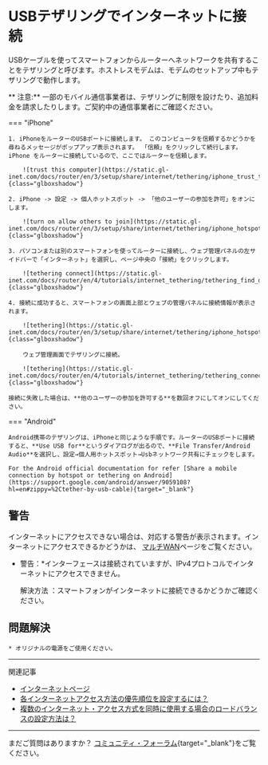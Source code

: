 # USBテザリングでインターネットに接続

USBケーブルを使ってスマートフォンからルーターへネットワークを共有することをテザリングと呼びます。ホストレスモデムは、モデムのセットアップ中もテザリングで動作します。

** 注意:** 一部のモバイル通信事業者は、テザリングに制限を設けたり、追加料金を請求したりします。ご契約中の通信事業者にご確認ください。

=== "iPhone"

    1. iPhoneをルーターのUSBポートに接続します。 このコンピュータを信頼するかどうかを尋ねるメッセージがポップアップ表示されます。 「信頼」をクリックして続行します。 iPhone をルーターに接続しているので、ここではルーターを信頼します。

        ![trust this computer](https://static.gl-inet.com/docs/router/en/3/setup/share/internet/tethering/iphone_trust_this_computer.png){class="glboxshadow"}

    2. iPhone -> 設定 -> 個人ホットスポット -> 「他のユーザーの参加を許可」をオンにします。

        ![turn on allow others to join](https://static.gl-inet.com/docs/router/en/3/setup/share/internet/tethering/iphone_hotspot_allow_others_to_join.png){class="glboxshadow"}

    3. パソコンまたは別のスマートフォンを使ってルーターに接続し、ウェブ管理パネルの左サイドバーで「インターネット」を選択し、ページ中央の「接続」をクリックします。

        ![tethering connect](https://static.gl-inet.com/docs/router/en/4/tutorials/internet_tethering/tethering_find_device.png){class="glboxshadow"}

    4. 接続に成功すると、スマートフォンの画面上部とウェブの管理パネルに接続情報が表示されます。

        ![tethering](https://static.gl-inet.com/docs/router/en/3/setup/share/internet/tethering/iphone_hotspot_1_connection.png){class="glboxshadow"}

        ウェブ管理画面でテザリングに接続。

        ![tethering](https://static.gl-inet.com/docs/router/en/4/tutorials/internet_tethering/tethering_connected.png){class="glboxshadow"}

    接続に失敗した場合は、**他のユーザーの参加を許可する**を数回オフにしてオンにしてください。

=== "Android"

    Android携帯のテザリングは、iPhoneと同じような手順です。ルーターのUSBポートに接続すると、**Use USB for**というダイアログが出るので、**File Transfer/Android Audio**を選択し、設定→個人用ホットスポット→Usbネットワーク共有にチェックをします。

    For the Android official documentation for refer [Share a mobile connection by hotspot or tethering on Android](https://support.google.com/android/answer/9059108?hl=en#zippy=%2Ctether-by-usb-cable){target="_blank"}


## 警告

インターネットにアクセスできない場合は、対応する警告が表示されます。インターネットにアクセスできるかどうかは、 [マルチWAN](multi-wan.md)ページをご覧ください。

- 警告：*インターフェースは接続されていますが、IPv4プロトコルでインターネットにアクセスできません。

    解決方法 ：スマートフォンがインターネットに接続できるかどうかご確認ください。

## 問題解決

    * オリジナルの電源をご使用ください。

---

関連記事

- [インターネットページ](internet.md)
- [各インターネットアクセス方法の優先順位を設定するには？](multi-wan.md)
- [複数のインターネット・アクセス方式を同時に使用する場合のロードバランスの設定方法は？](multi-wan.md)

---

まだご質問はありますか？ [コミュニティ・フォーラム](https://forum.gl-inet.com){target="_blank"}をご覧ください。
